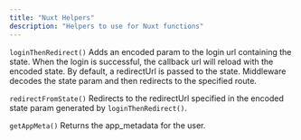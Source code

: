 ```yaml
---
title: "Nuxt Helpers"
description: "Helpers to use for Nuxt functions"
---
```

```loginThenRedirect()```
Adds an encoded param to the login url containing the state. When the login is successful, the callback url will reload with the encoded state. By default, a redirectUrl is passed to the state. Middleware decodes the state param and then redirects to the specified route.

```redirectFromState()```
Redirects to the redirectUrl specified in the encoded state param generated by `loginThenRedirect()`.


```getAppMeta()```
Returns the app_metadata for the user.